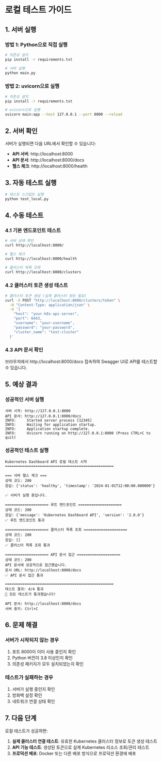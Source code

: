 # 로컬 테스트 가이드

## 1. 서버 실행

### 방법 1: Python으로 직접 실행
```bash
# 의존성 설치
pip install -r requirements.txt

# 서버 실행
python main.py
```

### 방법 2: uvicorn으로 실행
```bash
# 의존성 설치
pip install -r requirements.txt

# uvicorn으로 실행
uvicorn main:app --host 127.0.0.1 --port 8000 --reload
```

## 2. 서버 확인

서버가 실행되면 다음 URL에서 확인할 수 있습니다:

- **API 서버**: http://localhost:8000
- **API 문서**: http://localhost:8000/docs
- **헬스 체크**: http://localhost:8000/health

## 3. 자동 테스트 실행

```bash
# 테스트 스크립트 실행
python test_local.py
```

## 4. 수동 테스트

### 4.1 기본 엔드포인트 테스트

```bash
# 서버 상태 확인
curl http://localhost:8000/

# 헬스 체크
curl http://localhost:8000/health

# 클러스터 목록 조회
curl http://localhost:8000/clusters
```

### 4.2 클러스터 토큰 생성 테스트

```bash
# 클러스터 토큰 생성 (실제 클러스터 정보 필요)
curl -X POST "http://localhost:8000/clusters/token" \
  -H "Content-Type: application/json" \
  -d '{
    "host": "your-k8s-api-server",
    "port": 6443,
    "username": "your-username",
    "password": "your-password",
    "cluster_name": "test-cluster"
  }'
```

### 4.3 API 문서 확인

브라우저에서 http://localhost:8000/docs 접속하여 Swagger UI로 API를 테스트할 수 있습니다.

## 5. 예상 결과

### 성공적인 서버 실행
```
서버 시작: http://127.0.0.1:8000
API 문서: http://127.0.0.1:8000/docs
INFO:     Started server process [12345]
INFO:     Waiting for application startup.
INFO:     Application startup complete.
INFO:     Uvicorn running on http://127.0.0.1:8000 (Press CTRL+C to quit)
```

### 성공적인 테스트 실행
```
Kubernetes Dashboard API 로컬 테스트 시작
==================================================

=== 서버 헬스 체크 ===
상태 코드: 200
응답: {'status': 'healthy', 'timestamp': '2024-01-01T12:00:00.000000'}

✅ 서버가 실행 중입니다.

==================== 루트 엔드포인트 ====================
상태 코드: 200
응답: {'message': 'Kubernetes Dashboard API', 'version': '2.0.0'}
✅ 루트 엔드포인트 통과

==================== 클러스터 목록 조회 ====================
상태 코드: 200
응답: []
✅ 클러스터 목록 조회 통과

==================== API 문서 접근 ====================
상태 코드: 200
API 문서에 성공적으로 접근했습니다.
문서 URL: http://localhost:8000/docs
✅ API 문서 접근 통과

==================================================
테스트 결과: 4/4 통과
🎉 모든 테스트가 통과했습니다!

API 문서: http://localhost:8000/docs
서버 중지: Ctrl+C
```

## 6. 문제 해결

### 서버가 시작되지 않는 경우
1. 포트 8000이 이미 사용 중인지 확인
2. Python 버전이 3.8 이상인지 확인
3. 의존성 패키지가 모두 설치되었는지 확인

### 테스트가 실패하는 경우
1. 서버가 실행 중인지 확인
2. 방화벽 설정 확인
3. 네트워크 연결 상태 확인

## 7. 다음 단계

로컬 테스트가 성공하면:

1. **실제 클러스터 연결 테스트**: 유효한 Kubernetes 클러스터 정보로 토큰 생성 테스트
2. **API 기능 테스트**: 생성된 토큰으로 실제 Kubernetes 리소스 조회/관리 테스트
3. **프로덕션 배포**: Docker 또는 다른 배포 방식으로 프로덕션 환경에 배포

